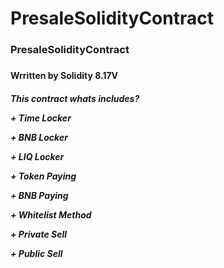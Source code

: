 # PresaleSolidityContract
<h3>PresaleSolidityContract<h3>
<h4>Wrritten by Solidity 8.17V </h5>

<h5>This contract whats includes?<p>

<p> + Time Locker </p>
<p> + BNB Locker </p>
<p> + LIQ Locker </p>
<p> + Token Paying </p>
<p> + BNB Paying </p>
<p> + Whitelist Method </p>
<p> + Private Sell </p>
<p> + Public Sell </p>
